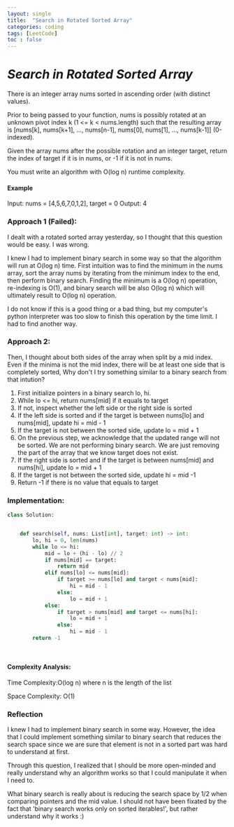 ```yaml
---
layout: single
title:  "Search in Rotated Sorted Array"
categories: coding
tags: [LeetCode]
toc : false
---
```


# *Search in Rotated Sorted Array*

There is an integer array nums sorted in ascending order (with distinct values).

Prior to being passed to your function, nums is possibly rotated at an unknown pivot index k (1 <= k < nums.length) such that the resulting array is [nums[k], nums[k+1], ..., nums[n-1], nums[0], nums[1], ..., nums[k-1]] (0-indexed).

Given the array nums after the possible rotation and an integer target, return the index of target if it is in nums, or -1 if it is not in nums.

You must write an algorithm with O(log n) runtime complexity.


#### Example

Input: nums = [4,5,6,7,0,1,2], target = 0
Output: 4

### Approach 1 (Failed): 

I dealt with a rotated sorted array yesterday, so I thought that this question would be easy.
I was wrong.

I knew I had to implement binary search in some way so that the algorithm will run at O(log n) time.
First intuition was to find the minimum in the nums array, sort the array nums by iterating from the minimum index to the end, then perform binary search.
Finding the minimum is a O(log n) operation, re-indexing is O(1), and binary search will be also O(log n) which will ultimately result to O(log n) operation.

I do not know if this is a good thing or a bad thing, but my computer's python interpreter was too slow to finish this operation by the time limit.
I had to find another way.

### Approach 2: 

Then, I thought about both sides of the array when split by a mid index.
Even if the minima is not the mid index, there will be at least one side that is completely sorted,
Why don't I try something similar to a binary search from that intution?

1. First initialize pointers in a binary search lo, hi.
2. While lo <= hi, return nums[mid] if it equals to target
3. If not, inspect whether the left side or the right side is sorted
4. If the left side is sorted and if the target is between nums[lo] and nums[mid], update hi = mid - 1
5. If the target is not between the sorted side, update lo = mid + 1
6. On the previous step, we acknowledge that the updated range will not be sorted. We are not performing binary search. We are just removing the part of the array that we know target does not exist.
7. If the right side is sorted and if the target is between nums[mid] and nums[hi], update lo = mid + 1
8. If the target is not between the sorted side, update hi = mid -1
9. Return -1 if there is no value that equals to target

### Implementation:

```python
class Solution:


    def search(self, nums: List[int], target: int) -> int:
        lo, hi = 0, len(nums)
        while lo <= hi:
            mid = lo + (hi - lo) // 2
            if nums[mid] == target:
                return mid
            elif nums[lo] <= nums[mid]:
                if target >= nums[lo] and target < nums[mid]:
                    hi = mid - 1
                else:
                    lo = mid + 1
            else:
                if target > nums[mid] and target <= nums[hi]:
                    lo = mid + 1
                else:
                    hi = mid - 1
        return -1
        
        
```

#### Complexity Analysis:

Time Complexity:O(log n) where n is the length of the list

Space Complexity: O(1)


### Reflection

I knew I had to implement binary search in some way.
However, the idea that I could implement something similar to binary search that reduces the search space since we are sure that element is not in a sorted part was hard to understand at first.

Through this question, I realized that I should be more open-minded and really understand why an algorithm works so that I could manipulate it when I need to.

What binary search is really about is reducing the search space by 1/2 when comparing pointers and the mid value. 
I should not have been fixated by the fact that 'binary search works only on sorted iterables!', but rather understand why it works :)

